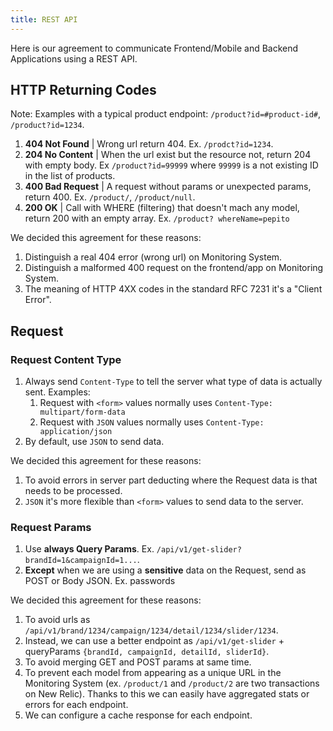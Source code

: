 ```yaml
---
title: REST API
---
```


Here is our agreement to communicate Frontend/Mobile and Backend Applications using a REST API.

## HTTP Returning Codes

Note: Examples with a typical product endpoint: `/product?id=#product-id#`, `/product?id=1234`.

1. **404 Not Found** | Wrong url return 404. Ex. `/prodct?id=1234`.
2. **204 No Content** | When the url exist but the resource not, return 204 with empty body. Ex `/product?id=99999` 
   where `99999` is a not existing ID in the list of products.
3. **400 Bad Request** | A request without params or unexpected params, return 400. Ex. `/product/`, `/product/null`.
4. **200 OK** | Call with WHERE (filtering) that doesn't mach any model, return 200 with an empty array. Ex. `/product?
   whereName=pepito`

We decided this agreement for these reasons:

1. Distinguish a real 404 error (wrong url) on Monitoring System.
2. Distinguish a malformed 400 request on the frontend/app on Monitoring System.
3. The meaning of HTTP 4XX codes in the standard RFC 7231 it's a "Client Error".

## Request

### Request Content Type

1. Always send `Content-Type` to tell the server what type of data is actually sent. Examples:
    1. Request with `<form>` values normally uses `Content-Type: multipart/form-data`
    2. Request with `JSON` values normally uses `Content-Type: application/json`
2. By default, use `JSON` to send data.

We decided this agreement for these reasons:

1. To avoid errors in server part deducting where the Request data is that needs to be processed.
2. `JSON` it's more flexible than `<form>` values to send data to the server.

### Request Params

1. Use **always Query Params**. Ex. `/api/v1/get-slider?brandId=1&campaignId=1...`.
2. **Except** when we are using a **sensitive** data on the Request, send as POST or Body JSON. Ex. passwords

We decided this agreement for these reasons:

1. To avoid urls as `/api/v1/brand/1234/campaign/1234/detail/1234/slider/1234`.
2. Instead, we can use a better endpoint as `/api/v1/get-slider` + queryParams `{brandId, campaignId, detailId, sliderId}`.
3. To avoid merging GET and POST params at same time.
4. To prevent each model from appearing as a unique URL in the Monitoring System (ex. `/product/1` and `/product/2` are two 
   transactions on New Relic). Thanks to this we can easily have aggregated stats or errors for each endpoint.
5. We can configure a cache response for each endpoint.
